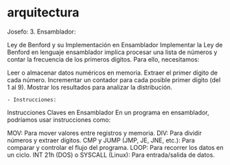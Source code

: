 # arquitectura

Josefo: 
3. Ensamblador:

Ley de Benford y su Implementación en Ensamblador
Implementar la Ley de Benford en lenguaje ensamblador implica procesar una lista de números y contar la frecuencia de los primeros dígitos. Para ello, necesitamos:

Leer o almacenar datos numéricos en memoria.
Extraer el primer dígito de cada número.
Incrementar un contador para cada posible primer dígito (del 1 al 9).
Mostrar los resultados para analizar la distribución.

    - Instrucciones:

Instrucciones Claves en Ensamblador
En un programa en ensamblador, podríamos usar instrucciones como:

MOV: Para mover valores entre registros y memoria.
DIV: Para dividir números y extraer dígitos.
CMP y JUMP (JMP, JE, JNE, etc.): Para comparar y controlar el flujo del programa.
LOOP: Para recorrer los datos en un ciclo.
INT 21h (DOS) o SYSCALL (Linux): Para entrada/salida de datos.

